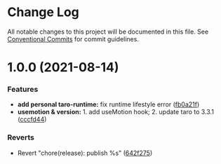 # Change Log

All notable changes to this project will be documented in this file.
See [Conventional Commits](https://conventionalcommits.org) for commit guidelines.

# 1.0.0 (2021-08-14)

### Features

- **add personal taro-runtime:** fix runtime lifestyle error ([fb0a21f](https://github.com/NervJS/taro/commit/fb0a21f95a7e5d4888a1a8a9a70db166f2899cc9))
- **usemotion & version:** 1. add useMotion hook; 2. update taro to 3.3.1 ([cccfd44](https://github.com/NervJS/taro/commit/cccfd441fd11709b75a6ea07223cc52bfbf70527))

### Reverts

- Revert "chore(release): publish %s" ([642f275](https://github.com/NervJS/taro/commit/642f27543b17618cc4c25118f13d8bde36761e6c))

